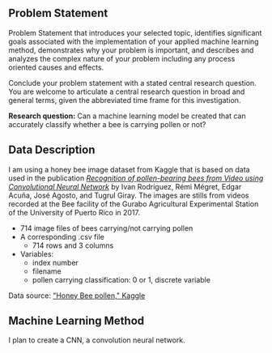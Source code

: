 ## Problem Statement

Problem Statement that introduces your selected topic, identifies significant goals associated with the implementation of your applied machine learning method, demonstrates why your problem is important, and describes and analyzes the complex nature of your problem including any process oriented causes and effects. 

Conclude your problem statement with a stated central research question. You are welcome to articulate a central research question in broad and general terms, given the abbreviated time frame for this investigation.

**Research question:** Can a machine learning model be created that can accurately classify whether a bee is carrying pollen or not?

## Data Description

I am using a honey bee image dataset from Kaggle that is based on data used in the publication [*Recognition of pollen-bearing bees from Video using Convolutional Neural Network*](https://doi.org/10.1109/WACV.2018.00041) by Ivan Rodriguez, Rémi Mégret, Edgar Acuña, José Agosto, and Tugrul Giray. The images are stills from videos recorded at the Bee facility of the Gurabo Agricultural Experimental Station of the University of Puerto Rico in 2017.

- 714 image files of bees carrying/not carrying pollen
- A corresponding .csv file 
  - 714 rows and 3 columns
- Variables:
  - index number
  - filename
  - pollen carrying classification: 0 or 1, discrete variable

Data source: ["Honey Bee pollen," Kaggle](https://www.kaggle.com/ivanfel/honey-bee-pollen)

## Machine Learning Method

I plan to create a CNN, a convolution neural network. 

